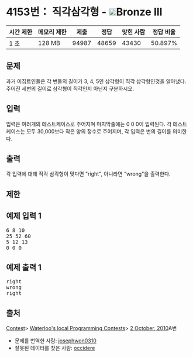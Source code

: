# 4153번： 직각삼각형 - <img src="https://static.solved.ac/tier_small/3.svg" style="height:20px" />Bronze III


| 시간 제한 | 메모리 제한 | 제출 | 정답 | 맞힌 사람 | 정답 비율 |
| --- | --- | --- | --- | --- | --- |
| 1 초 | 128 MB | 94987 | 48659 | 43430 | 50.897% |


## 문제


과거 이집트인들은 각 변들의 길이가 3, 4, 5인 삼각형이 직각 삼각형인것을 알아냈다. 주어진 세변의 길이로 삼각형이 직각인지 아닌지 구분하시오.



## 입력


입력은 여러개의 테스트케이스로 주어지며 마지막줄에는 0 0 0이 입력된다. 각 테스트케이스는 모두 30,000보다 작은 양의 정수로 주어지며, 각 입력은 변의 길이를 의미한다.




## 출력


각 입력에 대해 직각 삼각형이 맞다면 "right", 아니라면 "wrong"을 출력한다.




## 제한




## 예제 입력 1


<pre>6 8 10
25 52 60
5 12 13
0 0 0
</pre>


## 예제 출력 1


<pre>right
wrong
right
</pre>






## 출처




[Contest](/category/45)> [Waterloo's local Programming Contests](/category/98)> [2 October, 2010](/category/detail/475)A번
- 문제를 번역한 사람: [josephwon0310](/user/josephwon0310)
- 잘못된 데이터를 찾은 사람: [occidere](/user/occidere)




